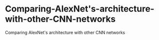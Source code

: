 # Comparing-AlexNet's-architecture-with-other-CNN-networks
 Comparing AlexNet's architecture with other CNN networks
